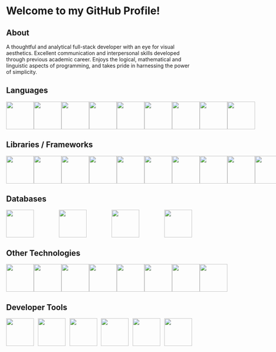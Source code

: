 # Welcome to my GitHub Profile!
## About
A thoughtful and analytical full-stack developer with an eye for visual aesthetics. Excellent communication and interpersonal skills developed through previous academic career. Enjoys the logical, mathematical and linguistic aspects of programming, and takes pride in harnessing the power of simplicity.

## Languages
<div style="display: flex; justify-content: space-between;">
    <img src="https://cdn.jsdelivr.net/gh/devicons/devicon@latest/icons/javascript/javascript-original.svg" width="75"/>
    <img src="https://cdn.jsdelivr.net/gh/devicons/devicon@latest/icons/python/python-original-wordmark.svg" width="75"/>
    <img src="https://cdn.jsdelivr.net/gh/devicons/devicon@latest/icons/php/php-original.svg" width="75"/>
    <img src="https://cdn.jsdelivr.net/gh/devicons/devicon@latest/icons/csharp/csharp-original.svg" width="75"/>
    <img src="https://cdn.jsdelivr.net/gh/devicons/devicon@latest/icons/typescript/typescript-original.svg" width="75"/>
    <img src="https://cdn.jsdelivr.net/gh/devicons/devicon@latest/icons/html5/html5-original-wordmark.svg" width="75"/>
    <img src="https://cdn.jsdelivr.net/gh/devicons/devicon@latest/icons/css3/css3-original-wordmark.svg" width="75"/>
    <img src="https://cdn.jsdelivr.net/gh/devicons/devicon@latest/icons/json/json-original.svg" width="75"/>
    <img src="https://cdn.jsdelivr.net/gh/devicons/devicon@latest/icons/markdown/markdown-original.svg" width="75"/>
</div>

## Libraries / Frameworks
<div style="display: flex; justify-content: space-between;">
    <img src="https://cdn.jsdelivr.net/gh/devicons/devicon@latest/icons/react/react-original-wordmark.svg" width="75"/>
    <img src="https://cdn.jsdelivr.net/gh/devicons/devicon@latest/icons/laravel/laravel-original-wordmark.svg" width="75"/>
    <img src="https://cdn.jsdelivr.net/gh/devicons/devicon@latest/icons/mongoose/mongoose-original-wordmark.svg" width="75"/>
    <img src="https://cdn.jsdelivr.net/gh/devicons/devicon@latest/icons/express/express-original-wordmark.svg" width="75"/>
    <img src="https://cdn.jsdelivr.net/gh/devicons/devicon@latest/icons/dotnetcore/dotnetcore-original.svg" width="75"/>
    <img src="https://cdn.jsdelivr.net/gh/devicons/devicon@latest/icons/jquery/jquery-plain-wordmark.svg" width="75"/>
    <img src="https://cdn.jsdelivr.net/gh/devicons/devicon@latest/icons/tailwindcss/tailwindcss-original-wordmark.svg" width="75"/>
    <img src="https://cdn.jsdelivr.net/gh/devicons/devicon@latest/icons/reactrouter/reactrouter-original-wordmark.svg" width="75"/>
    <img src="https://cdn.jsdelivr.net/gh/devicons/devicon@latest/icons/axios/axios-plain-wordmark.svg" width="75"/>
    <img src="https://cdn.jsdelivr.net/gh/devicons/devicon@latest/icons/bootstrap/bootstrap-original-wordmark.svg" width="75"/>
    <img src="https://cdn.jsdelivr.net/gh/devicons/devicon@latest/icons/django/django-plain-wordmark.svg" width="75"/>
    <img src="https://cdn.jsdelivr.net/gh/devicons/devicon@latest/icons/jest/jest-plain.svg" width="75"/>
    <img src="https://cdn.jsdelivr.net/gh/devicons/devicon@latest/icons/mocha/mocha-original.svg" width="75"/>
</div>

## Databases
<div style="display: flex; justify-content: space-between;">
    <img src="https://cdn.jsdelivr.net/gh/devicons/devicon@latest/icons/azuresqldatabase/azuresqldatabase-original.svg" width="75"/>
    <img src="https://cdn.jsdelivr.net/gh/devicons/devicon@latest/icons/postgresql/postgresql-original-wordmark.svg" width="75"/>
    <img src="https://cdn.jsdelivr.net/gh/devicons/devicon@latest/icons/mysql/mysql-original-wordmark.svg" width="75"/>
    <img src="https://cdn.jsdelivr.net/gh/devicons/devicon@latest/icons/mongodb/mongodb-original-wordmark.svg" width="75"/>
</div>

## Other Technologies
<div style="display: flex; justify-content: space-between;">
    <img src="https://cdn.jsdelivr.net/gh/devicons/devicon@latest/icons/amazonwebservices/amazonwebservices-plain-wordmark.svg" width="75"/>
    <img src="https://cdn.jsdelivr.net/gh/devicons/devicon@latest/icons/wordpress/wordpress-original.svg" width="75"/>
    <img src="https://cdn.jsdelivr.net/gh/devicons/devicon@latest/icons/docker/docker-plain-wordmark.svg" width="75"/>
    <img src="https://cdn.jsdelivr.net/gh/devicons/devicon@latest/icons/heroku/heroku-plain-wordmark.svg" width="75"/>
    <img src="https://cdn.jsdelivr.net/gh/devicons/devicon@latest/icons/jupyter/jupyter-original-wordmark.svg" width="75"/>
    <img src="https://cdn.jsdelivr.net/gh/devicons/devicon@latest/icons/nodejs/nodejs-plain-wordmark.svg" width="75"/>
    <img src="https://cdn.jsdelivr.net/gh/devicons/devicon@latest/icons/npm/npm-original-wordmark.svg" width="75"/>
    <img src="https://cdn.jsdelivr.net/gh/devicons/devicon@latest/icons/vitejs/vitejs-original.svg" width="75"/>
</div>

## Developer Tools
<div style="display: flex; justify-content: space-between;">
    <img src="https://cdn.jsdelivr.net/gh/devicons/devicon@latest/icons/postman/postman-original-wordmark.svg" width="75"/>
    <img src="https://cdn.jsdelivr.net/gh/devicons/devicon@latest/icons/git/git-plain-wordmark.svg" width="75"/>
    <img src="https://cdn.jsdelivr.net/gh/devicons/devicon@latest/icons/github/github-original-wordmark.svg" width="75"/>
    <img src="https://cdn.jsdelivr.net/gh/devicons/devicon@latest/icons/slack/slack-original.svg" width="75"/>
    <img src="https://cdn.jsdelivr.net/gh/devicons/devicon@latest/icons/vim/vim-original.svg" width="75"/>
    <img src="https://cdn.jsdelivr.net/gh/devicons/devicon@latest/icons/vscode/vscode-original.svg" width="75"/>
</div>